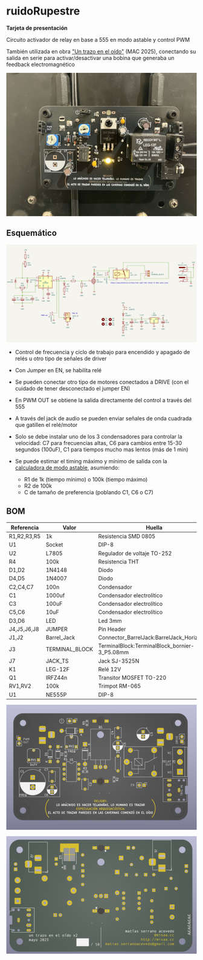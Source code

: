 # ruidoRupestre

**Tarjeta de presentación**

Circuito activador de relay en base a 555 en modo astable y control PWM

También utilizada en obra ["Un trazo en el oído"](https://misaa.cc/projects/untrazoeneloido.html) (MAC 2025), conectando su salida en serie para activar/desactivar una bobina que generaba un feedback electromagnético

![foto](./pcb_front.jpg)

## Esquemático

![sch](./sch.png)

- Control de frecuencia y ciclo de trabajo para encendido y apagado de relés u otro tipo de señales de driver

- Con Jumper en EN, se habilita relé

- Se pueden conectar otro tipo de motores conectados a DRIVE (con el cuidado de tener desconectado el jumper EN)

- En PWM OUT se obtiene la salida directamente del control a través del 555

- A través del jack de audio se pueden enviar señales de onda cuadrada que gatillen el relé/motor

- Solo se debe instalar uno de los 3 condensadores para controlar la velocidad: C7 para frecuencias altas, C6 para cambios entre 15-30 segundos (100uF), C1 para tiempos mucho mas lentos (más de 1 min)

- Se puede estimar el timing máximo y mínimo de salida con la [calculadora de modo astable](https://ohmslawcalculator.com/555-astable-calculator), asumiendo:

    - R1 de 1k (tiempo mínimo) o 100k (tiempo máximo)
    - R2 de 100k
    - C de tamaño de preferencia (poblando C1, C6 o C7)

## BOM

| Referencia  | Valor          | Huella                                        | Cantidad |
|-------------|----------------|-----------------------------------------------|----------|
| R1,R2,R3,R5 | 1k             | Resistencia SMD 0805                          |        4 |
| U1          | Socket         | DIP-8                                         |        1 |
| U2          | L7805          | Regulador de voltaje TO-252                   |        1 |
| R4          | 100k           | Resistencia THT                               |        1 |
| D1,D2       | 1N4148         | Diodo                                         |        2 |
| D4,D5       | 1N4007         | Diodo                                         |        2 |
| C2,C4,C7    | 100n           | Condensador                                   |        3 |
| C1          | 1000uf         | Condensador electrolítico                     |        1 |
| C3          | 100uF          | Condensador electrolítico                     |        1 |
| C5,C6       | 10uF           | Condensador electrolítico                     |        2 |
| D3,D6       | LED            | Led 3mm                                       |        2 |
| J4,J5,J6,J8 | JUMPER         | Pin Header                                    |        4 |
| J1,J2       | Barrel_Jack    | Connector_BarrelJack:BarrelJack_Horizontal    |        2 |
| J3          | TERMINAL_BLOCK | TerminalBlock:TerminalBlock_bornier-3_P5.08mm |        1 |
| J7          | JACK_TS        | Jack SJ-3525N                                 |        1 |
| K1          | LEG-12F        | Relé 12V                                      |        1 |
| Q1          | IRFZ44n        | Transitor MOSFET TO-220                       |        1 |
| RV1,RV2     | 100k           | Trimpot RM-065                                |        3 |
| U1          | NE555P         | DIP-8                                         |        1 |

![layout](layout_front.png)

![layout](layout_back.png)